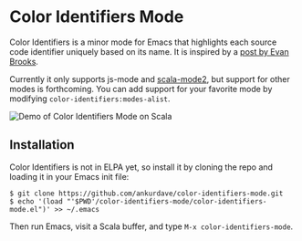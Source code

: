 # Color Identifiers Mode
Color Identifiers is a minor mode for Emacs that highlights each source code identifier uniquely based on its name. It is inspired by a [post by Evan Brooks](https://medium.com/p/3a6db2743a1e/).

Currently it only supports js-mode and [scala-mode2](https://github.com/hvesalai/scala-mode2), but support for other modes is forthcoming. You can add support for your favorite mode by modifying `color-identifiers:modes-alist`.

![Demo of Color Identifiers Mode on Scala](https://raw.github.com/ankurdave/color-identifiers-mode/gh-pages/demo.gif)

## Installation
Color Identifiers is not in ELPA yet, so install it by cloning the repo and loading it in your Emacs init file:

    $ git clone https://github.com/ankurdave/color-identifiers-mode.git
    $ echo '(load "'$PWD'/color-identifiers-mode/color-identifiers-mode.el")' >> ~/.emacs

Then run Emacs, visit a Scala buffer, and type `M-x color-identifiers-mode`.
